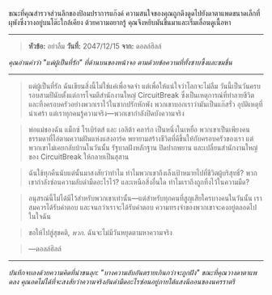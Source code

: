 ขณะที่คุณสำรวจส่วนลึกของป้อมปราการแก๊งค์ ความสนใจของคุณถูกดึงดูดไปยังดาตาแพดขนาดเล็กที่ผุพังซึ่งวางอยู่บนโต๊ะใกล้เคียง ด้วยความอยากรู้ คุณจึงหยิบมันขึ้นมาและเริ่มเลื่อนดูเนื้อหา

---

> **หัวข้อ:** อย่าลืม
> **วันที่:** 2047/12/15
> **จาก:** ดอลล์ฮิลล์

_คุณอ่านคำว่า "แด่ผู้เป็นที่รัก" ที่ด้านบนของหน้าจอ ตามด้วยข้อความที่ทั้งซาบซึ้งและขมขื่น_

---

> แด่ผู้เป็นที่รัก
> ฉันเขียนสิ่งนี้ไม่ใช่แค่เพื่อจดจำ แต่เพื่อให้แน่ใจว่าโลกจะไม่ลืม วันนี้เป็นวันครบรอบสามปีนับตั้งแต่การโจมตีสำนักงานใหญ่ CircuitBreak ซึ่งเป็นเหตุการณ์ที่ทำลายชีวิตและทิ้งครอบครัวอย่างพวกเราไว้ในซากปรักหักพัง พวกเขาบอกเราว่ามันเป็นแก๊สรั่ว อุบัติเหตุที่น่าเศร้า แต่เราทุกคนรู้ความจริง—พวกเขากำลังปิดบังความจริง

> พ่อแม่ของฉัน แม็กซ์ โรเบิร์ตส์ และ เอลิต้า คลาร์ก เป็นหนึ่งในเหยื่อ พวกเขาเป็นเพียงคนธรรมดาที่ไล่ตามความฝันแห่งแสงอาร์ค พยายามสร้างชีวิตที่ดีขึ้นให้กับครอบครัวของเรา แต่พวกเขาไม่เคยกลับบ้านในวันนั้น รัฐบาลฝังหลักฐาน ปิดปากพยาน และเปลี่ยนสำนักงานใหญ่ของ CircuitBreak ให้กลายเป็นสุสาน

> ฉันใช้ทุกคืนนับแต่นั้นมาสงสัยว่าทำไม ทำไมพวกเขาถึงเล็งเป้าหมายไปที่ชีวิตผู้บริสุทธิ์? พวกเขากำลังซ่อนความลับดำมืดอะไรไว้? และเหนือสิ่งอื่นใด ทำไมเราถึงถูกทิ้งไว้ในความมืด?

> อนุสรณ์นี้ไม่ได้มีไว้สำหรับพวกเขาเท่านั้น—แต่สำหรับทุกคนที่สูญเสียใครบางคนในวันนั้น เราสมควรได้รับคำตอบ และจนกว่าเราจะได้รับคำตอบ ความทรงจำของพวกเขาจะคงอยู่ตลอดไปในใจฉัน

> ขอให้ไปสู่สุขคติ, _พวก_. ฉันจะไม่มีวันหยุดตามหาความจริง

> —ดอลล์ฮิลล์

---

_บันทึกจบลงด้วยความคิดที่น่าขนลุก: "บางความลับอันตรายเกินกว่าจะถูกฝัง" ขณะที่คุณวางดาตาแพดลง คุณอดไม่ได้ที่จะสงสัยว่าความจริงอันดำมืดอะไรซ่อนอยู่ภายใต้แสงนีออนของนครราตรี_
